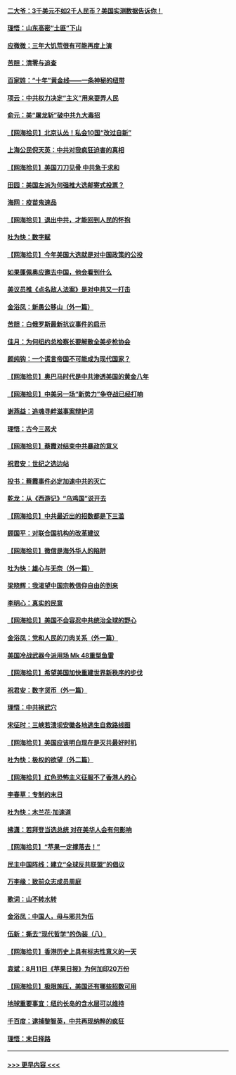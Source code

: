 #### [二大爷：3千美元不如2千人民币？美国实测数据告诉你！](../pages/nsc993/n12358563.md?t=08261951) 
#### [理悟：山东高密“土匪”下山](../pages/nsc993/n12358535.md?t=08261951) 
#### [应微微：三年大饥荒很有可能再度上演](../pages/nsc993/n12358523.md?t=08261951) 
#### [苦胆：清零与追查](../pages/nsc993/n12358501.md?t=08261951) 
#### [百家姓：“十年”黄金线——一条神秘的纽带](../pages/nsc993/n12358319.md?t=08261951) 
#### [项云：中共权力决定“主义”用来耍弄人民](../pages/nsc993/n12358172.md?t=08261951) 
#### [俞元：美“屠龙斩”破中共九大毒招](../pages/nsc993/n12357822.md?t=08261951) 
#### [【网海拾贝】北京认怂！私会10国“改过自新”](../pages/nsc993/n12357784.md?t=08261951) 
#### [上海公民倪天英：中共对我疯狂迫害的真相](../pages/nsc993/n12356341.md?t=08261951) 
#### [【网海拾贝】美国刀刀见骨 中共急于求和](../pages/nsc993/n12355511.md?t=08261951) 
#### [田园：美国左派为何强推大选邮寄式投票？](../pages/nsc993/n12352963.md?t=08261951) 
#### [海网：疫苗鬼速品](../pages/nsc993/n12354438.md?t=08261951) 
#### [【网海拾贝】退出中共，才能回到人民的怀抱](../pages/nsc993/n12352634.md?t=08261951) 
#### [吐为快：数字赋](../pages/nsc993/n12352317.md?t=08261951) 
#### [【网海拾贝】今年美国大选就是对中国政策的公投](../pages/nsc993/n12350973.md?t=08261951) 
#### [如果蓬佩奥应邀去中国，他会看到什么](../pages/nsc993/n12350945.md?t=08261951) 
#### [美议员推《点名敌人法案》是对中共又一打击](../pages/nsc993/n12350765.md?t=08261951) 
#### [金浴凤：新愚公移山（外一篇）](../pages/nsc993/n12350253.md?t=08261951) 
#### [苦胆：白俄罗斯最新抗议事件的启示](../pages/nsc993/n12349989.md?t=08261951) 
#### [佳月：为何纽约总检察长要解散全美步枪协会](../pages/nsc993/n12349939.md?t=08261951) 
#### [颜纯钩：一个谎言帝国不可能成为现代国家？](../pages/nsc993/n12349898.md?t=08261951) 
#### [【网海拾贝】奥巴马时代是中共渗透美国的黄金八年](../pages/nsc993/n12349284.md?t=08261951) 
#### [【网海拾贝】中美另一场“新势力”争夺战已经打响](../pages/nsc993/n12346998.md?t=08261951) 
#### [谢燕益：追魂寻衅滋事案辩护词](../pages/nsc993/n12346892.md?t=08261951) 
#### [理悟：古今三恶犬](../pages/nsc993/n12345190.md?t=08261951) 
#### [【网海拾贝】蔡霞对结束中共暴政的意义](../pages/nsc993/n12344263.md?t=08261951) 
#### [祝君安：世纪之选边站](../pages/nsc993/n12342382.md?t=08261951) 
#### [投书：蔡霞事件必定加速中共的灭亡](../pages/nsc993/n12341881.md?t=08261951) 
#### [乾龙：从《西游记》“乌鸡国”说开去](../pages/nsc993/n12341690.md?t=08261951) 
#### [【网海拾贝】中共最近出的招数都是下三滥](../pages/nsc993/n12341593.md?t=08261951) 
#### [顾国平：对联合国机构的改革建议](../pages/nsc993/n12339928.md?t=08261951) 
#### [【网海拾贝】微信是海外华人的陷阱](../pages/nsc993/n12338868.md?t=08261951) 
#### [吐为快：雄心与无奈（外一篇）](../pages/nsc993/n12338132.md?t=08261951) 
#### [梁晓辉：我渴望中国宗教信仰自由的到来](../pages/nsc993/n12336657.md?t=08261951) 
#### [李明心：真实的民意](../pages/nsc993/n12336089.md?t=08261951) 
#### [【网海拾贝】美国不会容忍中共统治全球的野心](../pages/nsc993/n12336063.md?t=08261951) 
#### [金浴凤：党和人民的刀肉关系（外一篇）](../pages/nsc993/n12335834.md?t=08261951) 
#### [美国冷战武器今派用场 Mk 48重型鱼雷](../pages/nsc993/n12335354.md?t=08261951) 
#### [【网海拾贝】希望美国加快重建世界新秩序的步伐](../pages/nsc993/n12334224.md?t=08261951) 
#### [祝君安：数字货币（外一篇）](../pages/nsc993/n12334186.md?t=08261951) 
#### [理悟：中共祸武穴](../pages/nsc993/n12333962.md?t=08261951) 
#### [宋征时：三峡若溃坝安徽各地逃生自救路线图](../pages/nsc993/n12332450.md?t=08261951) 
#### [【网海拾贝】美国应该明白现在是灭共最好时机](../pages/nsc993/n12332313.md?t=08261951) 
#### [吐为快：极权的欲望（外二篇）](../pages/nsc993/n12332089.md?t=08261951) 
#### [【网海拾贝】红色恐怖主义征服不了香港人的心](../pages/nsc993/n12329296.md?t=08261951) 
#### [李春草：专制的末日](../pages/nsc993/n12329079.md?t=08261951) 
#### [吐为快：木兰花‧加速道](../pages/nsc993/n12327366.md?t=08261951) 
#### [拂潇：若拜登当选总统 对在美华人会有何影响](../pages/nsc993/n12295996.md?t=08261951) 
#### [【网海拾贝】“苹果一定撑落去！”](../pages/nsc993/n12326784.md?t=08261951) 
#### [民主中国阵线：建立“全球反共联盟”的倡议](../pages/nsc993/n12324177.md?t=08261951) 
#### [万李缘：致前众志成员周庭](../pages/nsc993/n12324635.md?t=08261951) 
#### [歌词：山不转水转](../pages/nsc993/n12324599.md?t=08261951) 
#### [金浴凤：中国人，毋与邪共为伍](../pages/nsc993/n12324257.md?t=08261951) 
#### [伍新：撕去“现代哲学”的伪装（八）](../pages/nsc993/n12324188.md?t=08261951) 
#### [【网海拾贝】香港历史上具有标志性意义的一天](../pages/nsc993/n12324021.md?t=08261951) 
#### [袁斌：8月11日《苹果日报》为何加印20万份](../pages/nsc993/n12323955.md?t=08261951) 
#### [【网海拾贝】极限施压，美国还有哪些招数可用](../pages/nsc993/n12322512.md?t=08261951) 
#### [地球重要事宜：纽约长岛的含水层可以维持](../pages/nsc993/n12321844.md?t=08261951) 
#### [千百度：逮捕黎智英，中共再现纳粹的疯狂](../pages/nsc993/n12321777.md?t=08261951) 
#### [理悟：末日择路](../pages/nsc993/n12320812.md?t=08261951) 

----
#### [ >>> 更早内容 <<< ](../indexes/nsc993-earlier.md)
